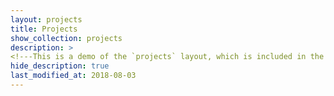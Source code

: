 ```yaml
---
layout: projects
title: Projects
show_collection: projects
description: >
<!---This is a demo of the `projects` layout, which is included in the PRO version of Hydejack.--->
hide_description: true
last_modified_at: 2018-08-03
---
```

